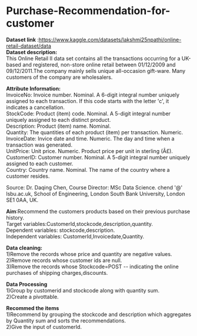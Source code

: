 # Purchase-Recommendation-for-customer

**Dataset link** :https://www.kaggle.com/datasets/lakshmi25npathi/online-retail-dataset/data <br> 
**Dataset description:**<br>
This Online Retail II data set contains all the transactions occurring for a UK-based and registered, non-store online retail between 01/12/2009 and 09/12/2011.The company mainly sells unique all-occasion gift-ware. Many customers of the company are wholesalers.<br>

**Attribute Information:**<br>
InvoiceNo: Invoice number. Nominal. A 6-digit integral number uniquely assigned to each transaction. If this code starts with the letter 'c', it indicates a cancellation.<br>
StockCode: Product (item) code. Nominal. A 5-digit integral number uniquely assigned to each distinct product.<br>
Description: Product (item) name. Nominal.<br>
Quantity: The quantities of each product (item) per transaction. Numeric.<br>
InvoiceDate: Invice date and time. Numeric. The day and time when a transaction was generated.<br>
UnitPrice: Unit price. Numeric. Product price per unit in sterling (Â£).<br>
CustomerID: Customer number. Nominal. A 5-digit integral number uniquely assigned to each customer.<br>
Country: Country name. Nominal. The name of the country where a customer resides.<br>

Source:
Dr. Daqing Chen, Course Director: MSc Data Science. chend '@' lsbu.ac.uk, School of Engineering, London South Bank University, London SE1 0AA, UK.<br>

**Aim**:Recommend the customers products based on their previous purchase history.<br>
Target variables:CustomerId,stockcode,description,quantity.<br>
Dependent variables: stockcode,description.<br>
Independent variables: CustomerId,Invoicedate,Quantity.<br>

**Data cleaning:**<br>
1)Remove the records whose price and quantity are negative values.<br>
2)Remove records whose customer ids are null.<br>
3)Remove the records whose Stockcode=POST -- indicating the online purchases of shipping charges,discounts.<br>

**Data Processing**<br>
1)Group by customerid and stockcode along with quantity sum.<br>
2)Create a pivottable.<br>

**Recommed the items**<br>
1)Recommend by grouping the stockcode and description which aggregates by Quantity sum and sorts the recommendations.<br>
2)Give the input of customerId.
